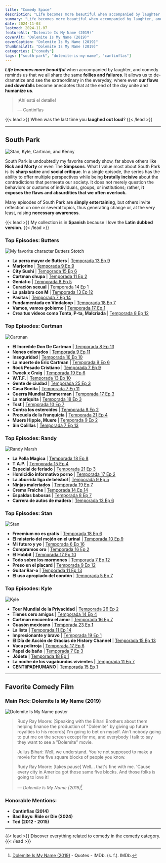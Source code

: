 ```yaml
---
title: "Comedy Space"
description: "Life becomes more beautiful when accompanied by laughter, and comedy reminds us that we all share the same follies and failures. It allows us to de-dramatize and see the extraordinary in the everyday, where even our flaws and downfalls become anecdotes that at the end of the day unite and humanize us."
summary: "Life becomes more beautiful when accompanied by laughter, and comedy reminds us that we all share the same follies and failures. It allows us to de-dramatize and see the extraordinary in the everyday, where even our flaws and downfalls become anecdotes that at the end of the day unite and humanize us."
date: 2024-11-03
lastmod: 2024-11-07
featureAlt: "Dolemite Is My Name (2019)"
coverAlt: "Dolemite Is My Name (2019)"
coverCaption: "Dolemite Is My Name (2019)"
thumbnailAlt: "Dolemite Is My Name (2019)"
categories: ["comedy"]
tags: ["south-park", "dolemite-is-my-name", "cantinflas"]
---
```

***Life becomes more beautiful*** when accompanied by laughter, and comedy reminds us that we all share the same **follies and failures**. It allows us to de-dramatize and see the extraordinary in the everyday, where even **our flaws and downfalls** become anecdotes that at the end of the day unite and **humanize us**.

> ¡Ahí está el detalle!
>
> — Cantinflas

{{< lead >}}
When was the last time you **laughed out loud**?
{{< /lead >}}

---

## South Park

![Stan, Kyle, Cartman, and Kenny](img/south-park.jpg "Stan, Kyle, Cartman, and Kenny")

South Park is undoubtedly my favorite comedy show, far above others like **Rick and Morty** or even The **Simpsons**. What I value most about South Park is its **sharp satire** and **social critique**. In a single episode, the series has the ability to offer multiple perspectives while being **brutally incisive** about the contradictions that permeate our society. It does not merely question the behaviors or customs of individuals, groups, or institutions; rather, **it exposes the flaws and absurdities that we often overlook.**

Many episodes of South Park are **simply entertainin**g, but others invite reflection on one or several topics, thus generating change or, at the very least, raising **necessary awareness**.

{{< lead >}}
My collection is in **Spanish** because I love the **Latin dubbed version**.
{{< /lead >}}

### Top Episodes: Butters

![My favorite character Butters Stotch](img/butters.png "**My favorite character Butters Stotch**")

- **La perra mayor de Butters** | [Temporada 13 Ep 9](https://www.southpark.lat/episodios/mphf21/south-park-la-perra-mayor-de-butters-temporada-13-ep-9)
- **Marjorine** | [Temporada 9 Ep 9](https://www.southpark.lat/episodios/jy6p4p/south-park-marjorine-temporada-9-ep-9) 
- **City Sushi** | [Temporada 15 Ep 6](https://www.southpark.lat/episodios/dhi2tb/south-park-city-sushi-temporada-15-ep-6)
- **Cartman chupa** | [Temporada 11 Ep 2](https://www.southpark.lat/episodios/pomjzh/south-park-cartman-chupa-temporada-11-ep-2)
- **Genial-o** | [Temporada 8 Ep 5](https://www.southpark.lat/episodios/ktqvb2/south-park-genial-o-temporada-8-ep-5)
- **Curación sexual** | [Temporada 14 Ep 1](https://www.southpark.lat/episodios/7k3t00/south-park-curacion-sexual-temporada-14-ep-1)
- **La palabra con M** | [Temporada 13 Ep 12](https://www.southpark.lat/episodios/wpmnpk/south-park-la-palabra-con-m-temporada-13-ep-12)
- **Pasitas** | [Temporada 7 Ep 14](https://www.southpark.lat/episodios/tr6pou/south-park-pasitas-temporada-7-ep-14)
- **Fundamentada en Vindaloop** | [Temporada 18 Ep 7](https://www.southpark.lat/episodios/y3uvvc/south-park-fundamentada-en-vindaloop-temporada-18-ep-7)
- **Vamos, vamos gobierno** | [Temporada 17 Ep 1](https://www.southpark.lat/episodios/8motqv/south-park-vamos-vamos-gobierno-temporada-17-ep-1)
- **Crea tus vídeos como Tonta, P-ta, Malcriada** | [Temporada 8 Ep 12](https://www.southpark.lat/episodios/uixekv/south-park-crea-tus-videos-como-tonta-p-ta-malcriada-temporada-8-ep-12?isRandom=true)

### Top Episodes: Cartman

![Cartman](img/cartman.png "Cartman")

- **El Increíble Don De Cartman** | [Temporada 8 Ep 13](https://www.southpark.lat/episodios/038jht/south-park-el-increible-don-de-cartman-temporada-8-ep-13)
- **Nenes colorados** | [Temporada 9 Ep 11](https://www.southpark.lat/episodios/uvp08l/south-park-nenes-colorados-temporada-9-ep-11)
- **Inseguridad** | [Temporada 16 Ep 10](https://www.southpark.lat/episodios/tyqohz/south-park-inseguridad-temporada-16-ep-10)
- **La muerte de Eric Cartman** | [Temporada 9 Ep 6](https://www.southpark.lat/episodios/a9w7lr/south-park-la-muerte-de-eric-cartman-temporada-9-ep-6)
- **Rock Pesado Cristiano** | [Temporada 7 Ep 9](https://www.southpark.lat/episodios/iccjhj/south-park-rock-pesado-cristiano-temporada-7-ep-9)
- **Tweek x Craig** | [Temporada 19 Ep 6](https://www.southpark.lat/episodios/x4lqr3/south-park-tweek-x-craig-temporada-19-ep-6)
- **W.T.F.** | [Temporada 13 Ep 10](https://www.southpark.lat/episodios/5h5in2/south-park-w-t-f-temporada-13-ep-10)
- **Gente de ciudad** | [Temporada 25 Ep 3](https://www.southpark.lat/episodios/pnkrck/south-park-gente-de-ciudad-temporada-25-ep-3)
- **Casa Bonita** | [Temporada 7 Ep 11](https://www.southpark.lat/episodios/me0b40/south-park-casa-bonita-temporada-7-ep-11)
- **Guerra Mundial Zimmerman** | [Temporada 17 Ep 3](https://www.southpark.lat/episodios/mbk94a/south-park-guerra-mundial-zimmerman-temporada-17-ep-3) 
- **La mariquita** | [Temporada 18 Ep 3](https://www.southpark.lat/episodios/2opbg6/south-park-la-mariquita-temporada-18-ep-3)
- **Tsst** | [Temporada 10 Ep 7](https://www.southpark.lat/episodios/h7679l/south-park-tsst-temporada-10-ep-7) 
- **Contra los esteroides** | [Temporada 8 Ep 2](https://www.southpark.lat/episodios/5nhida/south-park-contra-los-esteroides-temporada-8-ep-2) 
- **Precuela de la franquicia** | [Temporada 21 Ep 4](https://www.southpark.lat/episodios/5tj3ff/south-park-precuela-de-la-franquicia-temporada-21-ep-4)
- **Muere Hippie, Muere** | [Temporada 9 Ep 2](https://www.southpark.lat/episodios/xahxl6/south-park-muere-hippie-muere-temporada-9-ep-2)
- **Sin Colillas** | [Temporada 7 Ep 13](https://www.southpark.lat/episodios/u9u3rq/south-park-sin-colillas-temporada-7-ep-13)

### Top Episodes: Randy

![Randy Marsh](img/randy.jpg "Randy Marsh")

- **La Polla Magica** | [Temporada 18 Ep 8](https://www.southpark.lat/episodios/p9i8uw/south-park-la-polla-magica-temporada-18-ep-8)
- **T.A.P.** | [Temporada 15 Ep 4](https://www.southpark.lat/episodios/axbak0/south-park-t-a-p-temporada-15-ep-4)
- **Especial de feriado** | [Temporada 21 Ep 3](https://www.southpark.lat/episodios/hswgo6/south-park-especial-de-feriado-temporada-21-ep-3)
- **Homicidio informativo porno** | [Temporada 17 Ep 2](https://www.southpark.lat/episodios/4sa1hk/south-park-homicidio-informativo-porno-temporada-17-ep-2)
- **La aburrida liga de béisbol** | [Temporada 9 Ep 5](https://www.southpark.lat/episodios/6q8det/south-park-la-aburrida-liga-de-beisbol-temporada-9-ep-5)
- **Ninjas malcriados** | [Temporada 19 Ep 7](https://www.southpark.lat/episodios/pxhhxe/south-park-ninjas-malcriados-temporada-19-ep-7)
- **Crema Fraiche** | [Temporada 14 Ep 14](https://www.southpark.lat/episodios/dsbhg9/south-park-crema-fraiche-temporada-14-ep-14)
- **Espaldas babosas** | [Temporada 8 Ep 7](https://www.southpark.lat/episodios/n6dj9t/south-park-espaldas-babosas-temporada-8-ep-7)
- **Carrera de autos de madera** | [Temporada 13 Ep 6](https://www.southpark.lat/episodios/oki0th/south-park-carrera-de-autos-de-madera-temporada-13-ep-6)

### Top Episodes: Stan

![Stan](img/stan.png "Stan")

- **Freemium no es gratis** | [Temporada 18 Ep 6](https://www.southpark.lat/episodios/jy5lbq/south-park-freemium-no-es-gratis-temporada-18-ep-6)
- **El misterio del mojón en el urinal** | [Temporada 10 Ep 9](https://www.southpark.lat/episodios/bvihkk/south-park-el-misterio-del-mojon-en-el-urinal-temporada-10-ep-9)
- **Mi futuro y yo** | [Temporada 6 Ep 16](https://www.southpark.lat/episodios/xfaqzg/south-park-mi-futuro-y-yo-temporada-6-ep-16)
- **Compramos oro** | [Temporada 16 Ep 2](https://www.southpark.lat/episodios/by1nbe/south-park-compramos-oro-temporada-16-ep-2)
- **El Hobbit** | [Temporada 17 Ep 10](https://www.southpark.lat/episodios/pp7udu/south-park-el-hobbit-temporada-17-ep-10)
- **Todo sobre los mormones** | [Temporada 7 Ep 12](https://www.southpark.lat/episodios/rl7pjr/south-park-todo-sobre-los-mormones-temporada-7-ep-12)
- **Preso en el placard** | [Temporada 9 Ep 12](https://www.southpark.lat/episodios/a3esfi/south-park-preso-en-el-placard-temporada-9-ep-12)
- **Guitar Rar-o** | [Temporada 11 Ep 13](https://www.southpark.lat/episodios/xv5ktr/south-park-guitar-rar-o-temporada-11-ep-13)
- **El uso apropiado del condón** | [Temporada 5 Ep 7](https://www.southpark.lat/episodios/t746u2/south-park-el-uso-apropiado-del-condon-temporada-5-ep-7)

### Top Episodes: Kyle

![Kyle](img/kyle.png "Kyle")

- **Tour Mundial de la Privacidad** | [Temporada 26 Ep 2](https://www.southpark.lat/episodios/3ne660/south-park-tour-mundial-de-la-privacidad-temporada-26-ep-2)
- **Tienes cero amigos** | [Temporada 14 Ep 4](https://www.southpark.lat/episodios/1hc2pe/south-park-tienes-cero-amigos-temporada-14-ep-4)
- **Cartman encuentra el amor** | [Temporada 16 Ep 7](https://www.southpark.lat/episodios/iyw8ps/south-park-cartman-encuentra-el-amor-temporada-16-ep-7)
- **Guasón mexicano** | [Temporada 23 Ep 1](https://www.southpark.lat/episodios/fi4nmu/south-park-guason-mexicano-temporada-23-ep-1)
- **La lista** | [Temporada 11 Ep 14](https://www.southpark.lat/episodios/5uz0vg/south-park-la-lista-temporada-11-ep-14)
- **Impresionante y bravo** | [Temporada 19 Ep 1](https://www.southpark.lat/episodios/h4o269/south-park-impresionante-y-bravo-temporada-19-ep-1)
- **El Día de Acción de Gracias de History Channel** | [Temporada 15 Ep 13](https://www.southpark.lat/episodios/ex6roo/south-park-el-dia-de-accion-de-gracias-de-history-channel-temporada-15-ep-13)
- **Vaca pelirroja** | [Temporada 17 Ep 6](https://www.southpark.lat/episodios/1uyt33/south-park-vaca-pelirroja-temporada-17-ep-6)
- **Papel de baño** | [Temporada 7 Ep 3](https://www.southpark.lat/episodios/lfnim5/south-park-papel-de-bano-temporada-7-ep-3)
- **Jódete** | [Temporada 18 Ep 1](https://www.southpark.lat/episodios/q743k3/south-park-jodete-temporada-18-ep-1)
- **La noche de los vagabundos vivientes** | [Temporada 11 Ep 7](https://www.southpark.lat/episodios/jp51b1/south-park-la-noche-de-los-vagabundos-vivientes-temporada-11-ep-7)
- **CENTIiPADHUMANO** | [Temporada 15 Ep 1](https://www.southpark.lat/episodios/j6a6zs/south-park-centiipadhumano-temporada-15-ep-1)

---

## Favorite Comedy Film

### Main Pick: Dolemite Is My Name (2019)

![Dolemite Is My Name poster](img/dolemite-is-my-name.jpg "[Dolemite Is My Name (2019). IMDb](https://www.imdb.com/title/tt8526872/)")

> Rudy Ray Moore: [Speaking with the Bihari Brothers about them helping finance the production of "Dolemite" by giving up future royalties to his records] I'm going to bet on myself. Ain't nobody going to put me on the screen except for me, and everybody I talk to say they want to see a "Dolemite" movie.
>
> Julius Bihari: Well, we understand. You're not supposed to make a movie for the five square blocks of people you know.
>
> Rudy Ray Moore: [takes pause] Well... that's fine with me. 'Cause every city in America got those same five blocks. And those folks is going to love it!
>
> — <cite>Dolemite Is My Name (2019)[^1]</cite>

[^1]: [Dolemite Is My Name (2019)](https://www.imdb.com/title/tt8526872/quotes/) - Quotes - IMDb. (s. f.). IMDb.

### Honorable Mentions:
- **Cantinflas (2014)**
- **Bad Boys: Ride or Die (2024)**
- **Ted (2012 - 2015)**

---

{{< lead >}}
Discover everything related to comedy in the [comedy category](/categories/comedy/).
{{< /lead >}}